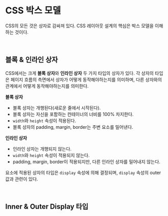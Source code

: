 # CSS 박스 모델

CSS의 모든 것은 상자로 감싸져 있다. CSS 레이아웃 설계의 핵심은 박스 모델을 이해하는 것이다.

&nbsp;  

## 블록 & 인라인 상자

CSS에서는 크게 **블록 상자**와 **인라인 상자** 두 가지 타입의 상자가 있다. 각 상자의 타입은 페이지 흐름의 측면에서 상자가 어떻게 동작해야하는지를 의미하며, 다른 상자와의 관계에서 어떻게 동작해야하는지를 의미한다.

**블록 상자**

* 블록 상자는 개행된다(새로운 줄에서 시작된다).
* 블록 상자는 자신을 포함하는 컨테이너의 너비를 100% 차지한다.
* `width`와 `height` 속성이 적용된다.
* 블록 상자의 padding, margin, border는 주변 요소를 밀어낸다.

**인라인 상자**

* 인라인 상자는 개행되지 않는다.
* `width`와 `height` 속성이 적용되지 않는다.
* padding, margin, border이 적용되지만, 다른 인라인 상자를 밀어내지 않는다.

요소에 적용된 상자의 타입은 `display` 속성에 의해 결정되며, `display` 속성의 outer 값과 관련이 있다.

&nbsp;  

## Inner & Outer Display 타입

